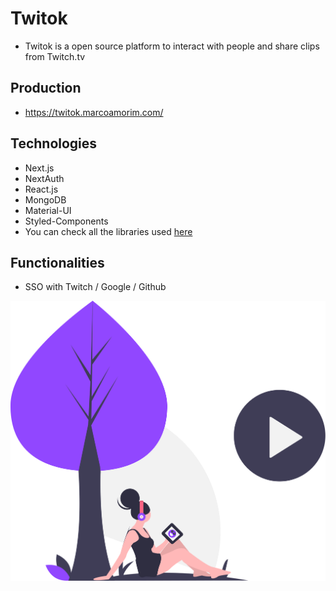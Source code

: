 # Twitok

- Twitok is a open source platform to interact with people and share clips from Twitch.tv

## Production

- https://twitok.marcoamorim.com/

## Technologies

- Next.js
- NextAuth
- React.js
- MongoDB
- Material-UI
- Styled-Components
- You can check all the libraries used [here](https://github.com/marco-amorim/drawhub/network/dependencies)

## Functionalities

- SSO with Twitch / Google / Github

<div style="text-align:center;">
  <img src="https://raw.githubusercontent.com/marco-amorim/twitok/master/public/images/readme.svg">
</div>
